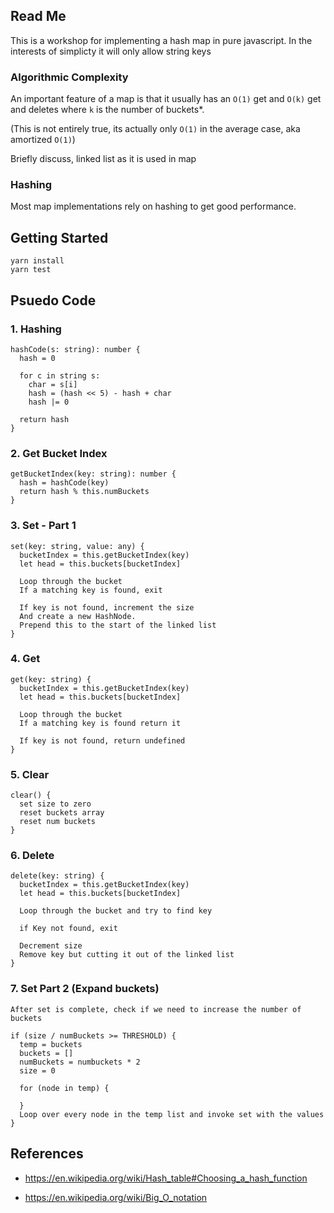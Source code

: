## Read Me

This is a workshop for implementing a hash map in pure javascript.
In the interests of simplicty it will only allow string keys

### Algorithmic Complexity

An important feature of a map is that it usually has an `O(1)` get and `O(k)` get and deletes where `k` is the number of buckets\*.

(This is not entirely true, its actually only `O(1)` in the average case, aka amortized `O(1)`)

Briefly discuss, linked list as it is used in map

### Hashing

Most map implementations rely on hashing to get good performance.

## Getting Started

```
yarn install
yarn test
```

## Psuedo Code

### 1. Hashing

```
hashCode(s: string): number {
  hash = 0

  for c in string s:
    char = s[i]
    hash = (hash << 5) - hash + char
    hash |= 0

  return hash
}
```

### 2. Get Bucket Index

```
getBucketIndex(key: string): number {
  hash = hashCode(key)
  return hash % this.numBuckets
}
```

### 3. Set - Part 1

```
set(key: string, value: any) {
  bucketIndex = this.getBucketIndex(key)
  let head = this.buckets[bucketIndex]

  Loop through the bucket
  If a matching key is found, exit

  If key is not found, increment the size
  And create a new HashNode.
  Prepend this to the start of the linked list
}
```

### 4. Get

```
get(key: string) {
  bucketIndex = this.getBucketIndex(key)
  let head = this.buckets[bucketIndex]

  Loop through the bucket
  If a matching key is found return it

  If key is not found, return undefined
}
```

### 5. Clear

```
clear() {
  set size to zero
  reset buckets array
  reset num buckets
}
```

### 6. Delete

```
delete(key: string) {
  bucketIndex = this.getBucketIndex(key)
  let head = this.buckets[bucketIndex]

  Loop through the bucket and try to find key

  if Key not found, exit

  Decrement size
  Remove key but cutting it out of the linked list
}
```

### 7. Set Part 2 (Expand buckets)

```
After set is complete, check if we need to increase the number of buckets

if (size / numBuckets >= THRESHOLD) {
  temp = buckets
  buckets = []
  numBuckets = numbuckets * 2
  size = 0

  for (node in temp) {

  }
  Loop over every node in the temp list and invoke set with the values
}
```

## References

- https://en.wikipedia.org/wiki/Hash_table#Choosing_a_hash_function

* https://en.wikipedia.org/wiki/Big_O_notation
